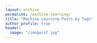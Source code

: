 ```yaml
---
layout: archive
permalink: /machine-learning/
title: "Machine Learning Posts by Tags"
author_profile: true
header:
  image: "/image/sf.jpg"
---
```

